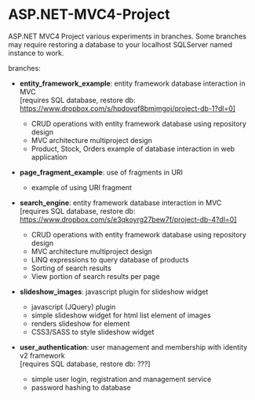 # ASP.NET-MVC4-Project
ASP.NET MVC4 Project various experiments in branches. Some branches may require restoring a database to your localhost SQLServer named instance to work.

branches:
* <b>entity_framework_example</b>: entity framework database interaction in MVC
<br />[requires SQL database, restore db: https://www.dropbox.com/s/hpdovqf8bmjmgoj/project-db-1?dl=0]<br />
  * CRUD operations with entity framework database using repository design
  * MVC architecture multiproject design
  * Product, Stock, Orders example of database interaction in web application

* <b>page_fragment_example</b>: use of fragments in URI
  * example of using URI fragment 

* <b>search_engine</b>: entity framework database interaction in MVC
<br />[requires SQL database, restore db: https://www.dropbox.com/s/e3qkoyrg27bew7f/project-db-4?dl=0]<br />
  * CRUD operations with entity framework database using repository design
  * MVC architecture multiproject design
  * LINQ expressions to query database of products
  * Sorting of search results
  * View portion of search results per page

* <b>slideshow_images</b>: javascript plugin for slideshow widget
  * javascript (JQuery) plugin
  * simple slideshow widget for html list element of images
  * renders slideshow for element
  * CSS3/SASS to style slideshow widget

* <b>user_authentication</b>: user management and membership with identity v2 framework
<br />[requires SQL database, restore db: ???]<br />
  * simple user login, registration and management service
  * password hashing to database
